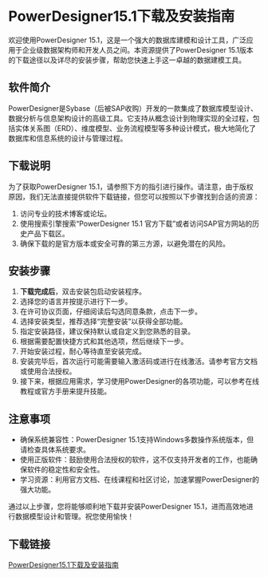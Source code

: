 # PowerDesigner15.1下载及安装指南

欢迎使用PowerDesigner 15.1，这是一个强大的数据库建模和设计工具，广泛应用于企业级数据架构师和开发人员之间。本资源提供了PowerDesigner 15.1版本的下载途径以及详尽的安装步骤，帮助您快速上手这一卓越的数据建模工具。

## 软件简介

PowerDesigner是Sybase（后被SAP收购）开发的一款集成了数据库模型设计、数据分析与信息架构设计的高级工具。它支持从概念设计到物理实现的全过程，包括实体关系图（ERD）、维度模型、业务流程模型等多种设计模式，极大地简化了数据库和信息系统的设计与管理过程。

## 下载说明

为了获取PowerDesigner 15.1，请参照下方的指引进行操作。请注意，由于版权原因，我们无法直接提供软件下载链接，但您可以按照以下步骤找到合适的资源：

1. 访问专业的技术博客或论坛。
2. 使用搜索引擎搜索“PowerDesigner 15.1 官方下载”或者访问SAP官方网站的历史产品下载区。
3. 确保下载的是官方版本或安全可靠的第三方源，以避免潜在的风险。

## 安装步骤

1. **下载完成后**，双击安装包启动安装程序。
2. 选择您的语言并按提示进行下一步。
3. 在许可协议页面，仔细阅读后勾选同意条款，点击下一步。
4. 选择安装类型，推荐选择“完整安装”以获得全部功能。
5. 指定安装路径，建议保持默认或自定义到您熟悉的目录。
6. 根据需要配置快捷方式和其他选项，然后继续下一步。
7. 开始安装过程，耐心等待直至安装完成。
8. 安装完毕后，首次运行可能需要输入激活码或进行在线激活。请参考官方文档或使用合法授权。
9. 接下来，根据应用需求，学习使用PowerDesigner的各项功能，可以参考在线教程或官方手册来提升技能。

## 注意事项

- 确保系统兼容性：PowerDesigner 15.1支持Windows多数操作系统版本，但请检查具体系统要求。
- 使用正版软件：鼓励使用合法授权的软件，这不仅支持开发者的工作，也能确保软件的稳定性和安全性。
- 学习资源：利用官方文档、在线课程和社区讨论，加速掌握PowerDesigner的强大功能。

通过以上步骤，您将能够顺利地下载并安装PowerDesigner 15.1，进而高效地进行数据模型设计和管理。祝您使用愉快！

## 下载链接

[PowerDesigner15.1下载及安装指南](https://pan.quark.cn/s/93a55fa238aa)